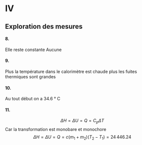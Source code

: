 # IV
## Exploration des mesures
#### 8.
Elle reste constante
Aucune

#### 9.
Plus la température dans le calorimètre est chaude plus les fuites thermiques sont grandes

#### 10.
Au tout début on a 34.6 ° C 

#### 11.
$$\Delta H = \Delta U = Q = C_{p}\Delta T$$
Car la transformation est monobare et monochore
$$\Delta H = \Delta U  = Q = c(m_{1}+m_{2})(T_{2}-T_{1}) = 24\,446.24$$
